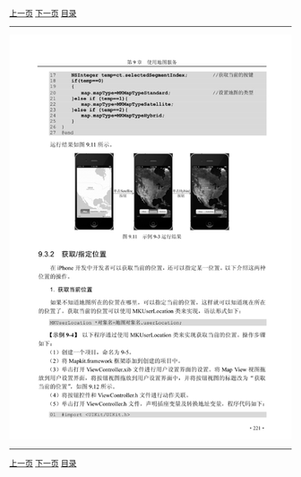 [上一页](232.md) [下一页](234.md) [目录](../README.md)

***

![233](../images/233.png)

***

[上一页](232.md) [下一页](234.md) [目录](../README.md)